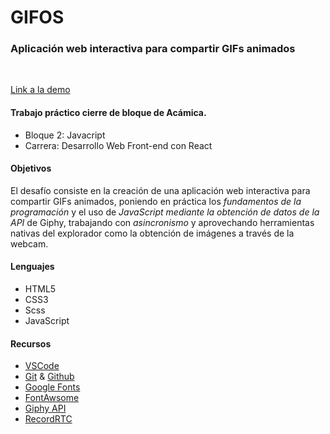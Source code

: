 # GIFOS

### Aplicación web interactiva para compartir GIFs animados
<br>

[Link a la demo](https://gifos-agostina.netlify.app/)

#### Trabajo práctico cierre de bloque de Acámica.

* Bloque 2: Javacript
* Carrera: Desarrollo Web Front-end con React

#### Objetivos
El desafío consiste en la creación de una aplicación web interactiva para compartir GIFs animados, poniendo en práctica los _fundamentos de la programación_ y el uso de _JavaScript mediante la obtención de datos de la API_ de Giphy, trabajando con _asincronismo_ y aprovechando herramientas nativas del explorador como la obtención de imágenes a través de la webcam.

#### Lenguajes
* HTML5
* CSS3
* Scss
* JavaScript

#### Recursos
* [VSCode](https://code.visualstudio.com/)
* [Git](https://git-scm.com/) & [Github](https://github.com/)
* [Google Fonts](https://fonts.google.com/)
* [FontAwsome](https://fontawesome.com/)
* [Giphy API](https://developers.giphy.com/)
* [RecordRTC](https://recordrtc.org/)






